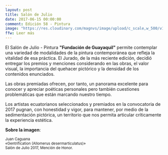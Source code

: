 ```yaml
---
layout: post
title: Salón de Julio
date: 2017-06-15 00:00:00
comment: Edición 58 - Pintura
image: "https://res.cloudinary.com/magnvs/image/upload/c_scale,w_500/v1500843368/gentrification_ifvkni.jpg"
ffw: Leer más
---
```


El Salón de Julio - Pintura **"Fundación de Guayaquil"** permite contemplar una variedad de modalidades de la pintura contemporánea que refleja la vitalidad de esa práctica. El Jurado, de la más reciente edición, decidió entregar los premios y menciones considerando en las obras, el valor visual, la importancia del quehacer pictórico y la densidad de los contenidos enunciados.

Las obras premiadas ofrecen, por tanto, un panorama excelente para conocer y apreciar poéticas personales pero también cuestiones problemáticas que están marcando nuestro tiempo.

Los artistas ecuatorianos seleccionados y premiados en la convocatoria de 2017 pugnan, con honestidad y vigor, para mantener, por medio de la sedimentación pictórica, un territorio que nos permita articular críticamente la experiencia estética.

**Sobre la imagen**:

<small>Juan Caguana<br />&laquo;Gentrification (Allomerus desermarticulatus)&raquo;<br />Salón de Julio 2017, Mención de Honor.</small>
